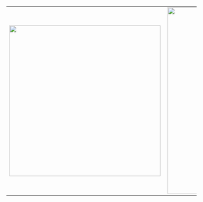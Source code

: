<center>
<table>
  <tr>
      <td><img width="400px" align="left" src="https://github-readme-stats.vercel.app/api/top-langs/?username=bartczernicki&hide=css,html&layout=compact" /></td>
      <td><img width="495px" align="left" src="https://github-readme-stats.vercel.app/api?username=bartczernicki&theme=default&count_private=true&show_icons=true&hide=contribs,prs" /></td>
  </tr>   
</table>
</center>
